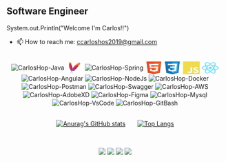 <h2> Software Engineer </h2>

System.out.Println("Welcome I'm Carlos!!")

- 📫 How to reach me: ccarloshos2019@gmail.com

<div style="display: inline_block" align="center"><br>
  <img align="center" alt="CarlosHop-Java" height="30" width="40" src="https://cdn.jsdelivr.net/gh/devicons/devicon/icons/java/java-original-wordmark.svg" title="Java"/>
  <img align="center" alt="CarlosHop-Maven" height="30" width="40" src="https://raw.githubusercontent.com/vscode-icons/vscode-icons/master/icons/file_type_maven.svg" title="Maven" />
  <img align="center" alt="CarlosHop-Spring" height="30" width="40" src="https://www.vectorlogo.zone/logos/springio/springio-icon.svg" title="Java"/>
  <img align="center" alt="CarlosHop-HTML" height="30" width="40" src="https://raw.githubusercontent.com/devicons/devicon/master/icons/html5/html5-original.svg" title="Spring" />
  <img align="center" alt="CarlosHop-CSS" height="30" width="40" src="https://raw.githubusercontent.com/devicons/devicon/master/icons/css3/css3-original.svg" title="HTML" />
  <img align="center" alt="CarlosHop-Js" height="30" width="40" src="https://raw.githubusercontent.com/devicons/devicon/master/icons/javascript/javascript-plain.svg" title="CSS" />
  <img align="center" alt="CarlosHop-React" height="30" width="40" src="https://raw.githubusercontent.com/devicons/devicon/master/icons/react/react-original.svg" title="React" />
  <img align="center" alt="CarlosHop-Angular" height="30" width="40" src="https://raw.githubusercontent.com/leandrocgsi/leandrocgsi/main/svg_logos/angularjs-original.svg" title="Angular" />
  <img align="center" alt="CarlosHop-NodeJs" height="30" width="40" src="https://github.com/leandrocgsi/leandrocgsi/blob/main/svg_logos/nodejs.png" title="NodeJs" />
  <img align="center" alt="CarlosHop-Docker" height="30" width="40" src="https://raw.githubusercontent.com/leandrocgsi/leandrocgsi/2331dded51784b78b8b66fd83037b2f2e28943e3/svg_logos/docker_logo.svg"  title="Docker" />
  <img align="center" alt="CarlosHop-Postman" height="30" width="40" src="https://www.vectorlogo.zone/logos/getpostman/getpostman-icon.svg" title="Postman" />
  <img align="center" alt="CarlosHop-Swagger" height="30" width="40" src="https://www.vectorlogo.zone/logos/openapis/openapis-icon.svg" title="Swagger" />
  <img align="center" alt="CarlosHop-AWS" height="30" width="40" src="https://github.com/leandrocgsi/leandrocgsi/blob/main/svg_logos/amazon_aws-icon.png" title="AWS" />
  <img align="center" alt="CarlosHop-AdobeXD" height="30" width="40" src="https://icongr.am/simple/adobexd.svg?size=128&color=currentColor&colored=false" title="AdobeXD" />
  <img align="center" alt="CarlosHop-Figma" height="30" width="40" src="https://cdn.jsdelivr.net/gh/devicons/devicon/icons/figma/figma-original.svg" title="Figma" />
  <img align="center" alt="CarlosHop-Mysql" height="30" width="40" src="https://cdn.jsdelivr.net/gh/devicons/devicon/icons/mysql/mysql-original.svg" title="Mysql" />
  <img align="center" alt="CarlosHop-VsCode" height="30" width="40" src="https://cdn.jsdelivr.net/gh/devicons/devicon/icons/vscode/vscode-original.svg" title="Vscode" />
  <img align="center" alt="CarlosHop-GitBash" height="30" width="40" src="https://icongr.am/devicon/git-original.svg?size=128&color=currentColor" title="GIT" />
  
</div><br>

<div align="center">
  <a href="https://github.com/carlosHop">
    
  [![Anurag's GitHub stats](https://github-readme-stats.vercel.app/api?username=CarlosHop&show_icons=true&theme=tokyo)](https://github.com/CarlosHop/github-readme-stats) &nbsp; &nbsp; &nbsp; [![Top Langs](https://github-readme-stats.vercel.app/api/top-langs/?username=CarlosHop&langs_count=8=true&theme=tokyo)](https://github.com/CarlosHop/github-readme-stats)
    
</div>
  
  ##
  
<div style="display: inline_block" align="center"><br>
  <img align="center" src="https://img.shields.io/badge/WhatsApp-25D366?style=for-the-badge&logo=whatsapp&logoColor=white" target="_blank"></a>
  <img align="center" src="https://img.shields.io/badge/-Instagram-%23E4405F?style=for-the-badge&logo=instagram&logoColor=white" target="_blank"></a>
  <img align="center" src="https://img.shields.io/badge/Discord-7289DA?style=for-the-badge&logo=discord&logoColor=white" target="_blank"></a> 
  <a href="https://www.linkedin.com/in/carlos-henrique-de-oliveira-509796205/"> <img align="center" src="https://img.shields.io/badge/-LinkedIn-%230077B5?style=for-the-badge&logo=linkedin&logoColor=white" target="_blank"> </a>
</div>
